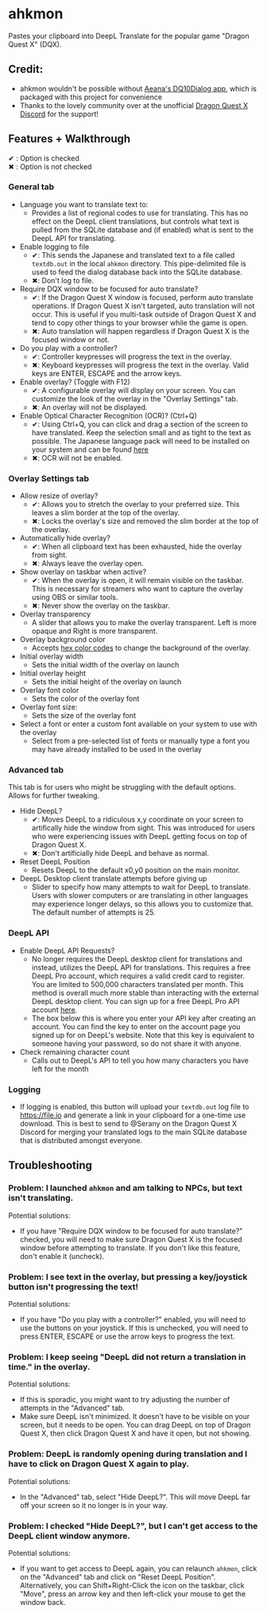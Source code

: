 # ahkmon
Pastes your clipboard into DeepL Translate for the popular game "Dragon Quest X" (DQX).

## Credit:
- ahkmon wouldn't be possible without [Aeana's DQ10Dialog app](https://www.woodus.com/forums/topic/34653-dq10-dialog-monitor/?tab=comments#comment-538328), which is packaged with this project for convenience
- Thanks to the lovely community over at the unofficial [Dragon Quest X Discord](https://discord.gg/UFaUHBxKMY) for the support!

## Features + Walkthrough

✔ : Option is checked <br>
✖ : Option is not checked

### General tab
- Language you want to translate text to:
  - Provides a list of regional codes to use for translating. This has no effect on the DeepL client translations, but controls what text is pulled from the SQLite database and (if enabled) what is sent to the DeepL API for translating.
- Enable logging to file
  - ✔: This sends the Japanese and translated text to a file called `textdb.out` in the local `ahkmon` directory. This pipe-delimited file is used to feed the dialog database back into the SQLite database.
  - ✖: Don't log to file.
- Require DQX window to be focused for auto translate?
  - ✔: If the Dragon Quest X window is focused, perform auto translate operations. If Dragon Quest X isn't targeted, auto translation will not occur. This is useful if you multi-task outside of Dragon Quest X and tend to copy other things to your browser while the game is open.
  - ✖: Auto translation will happen regardless if Dragon Quest X is the focused window or not.
- Do you play with a controller?
  - ✔: Controller keypresses will progress the text in the overlay.
  - ✖: Keyboard keypresses will progress the text in the overlay. Valid keys are ENTER, ESCAPE and the arrow keys.
- Enable overlay? (Toggle with F12)
  - ✔: A configurable overlay will display on your screen. You can customize the look of the overlay in the "Overlay Settings" tab.
  - ✖: An overlay will not be displayed.
- Enable Optical Character Recognition (OCR)? (Ctrl+Q)
  - ✔: Using Ctrl+Q, you can click and drag a section of the screen to have translated. Keep the selection small and as tight to the text as possible. The Japanese language pack will need to be installed on your system and can be found [here](https://www.microsoft.com/store/productId/9N1W692FV4S1)
  - ✖: OCR will not be enabled.

### Overlay Settings tab

- Allow resize of overlay?
  - ✔: Allows you to stretch the overlay to your preferred size. This leaves a slim border at the top of the overlay.
  - ✖: Locks the overlay's size and removed the slim border at the top of the overlay.
- Automatically hide overlay?
  - ✔: When all clipboard text has been exhausted, hide the overlay from sight.
  - ✖: Always leave the overlay open.
- Show overlay on taskbar when active?
  - ✔: When the overlay is open, it will remain visible on the taskbar. This is necessary for streamers who want to capture the overlay using OBS or similar tools.
  - ✖: Never show the overlay on the taskbar.
- Overlay transparency
  - A slider that allows you to make the overlay transparent. Left is more opaque and Right is more transparent.
- Overlay background color
  - Accepts [hex color codes](https://www.color-hex.com/) to change the background of the overlay.
- Initial overlay width
  - Sets the initial width of the overlay on launch
- Initial overlay height
  - Sets the initial height of the overlay on launch
- Overlay font color
  - Sets the color of the overlay font
- Overlay font size:
  - Sets the size of the overlay font
- Select a font or enter a custom font available on your system to use with the overlay
  - Select from a pre-selected list of fonts or manually type a font you may have already installed to be used in the overlay

### Advanced tab

This tab is for users who might be struggling with the default options. Allows for further tweaking.

- Hide DeepL?
  - ✔: Moves DeepL to a ridiculous x,y coordinate on your screen to artifically hide the window from sight. This was introduced for users who were experiencing issues with DeepL getting focus on top of Dragon Quest X.
  - ✖: Don't artificially hide DeepL and behave as normal.
 - Reset DeepL Position
   - Resets DeepL to the default x0,y0 position on the main monitor.
 - DeepL Desktop client translate attempts before giving up
   - Slider to specify how many attempts to wait for DeepL to translate. Users with slower computers or are translating in other languages may experience longer delays, so this allows you to customize that. The default number of attempts is 25.

### DeepL API

- Enable DeepL API Requests?
  - No longer requires the DeepL desktop client for translations and instead, utilizes the DeepL API for translations. This requires a free DeepL Pro account, which requires a valid credit card to register. You are limited to 500,000 characters translated per month. This method is overall much more stable than interacting with the external DeepL desktop client. You can sign up for a free DeepL Pro API account [here](https://www.deepl.com/pro#developer).
  - The box below this is where you enter your API key after creating an account. You can find the key to enter on the account page you signed up for on DeepL's website. Note that this key is equivalent to someone having your password, so do not share it with anyone.
- Check remaining character count
  - Calls out to DeepL's API to tell you how many characters you have left for the month

### Logging

- If logging is enabled, this button will upload your `textdb.out` log file to https://file.io and generate a link in your clipboard for a one-time use download. This is best to send to @Serany on the Dragon Quest X Discord for merging your translated logs to the main SQLite database that is distributed amongst everyone.

## Troubleshooting

### Problem: I launched `ahkmon` and am talking to NPCs, but text isn't translating.

Potential solutions:
- If you have "Require DQX window to be focused for auto translate?" checked, you will need to make sure Dragon Quest X is the focused window before attempting to translate. If you don't like this feature, don't enable it (uncheck).

### Problem: I see text in the overlay, but pressing a key/joystick button isn't progressing the text!
  
Potential solutions:
- If you have "Do you play with a controller?" enabled, you will need to use the buttons on your joystick. If this is unchecked, you will need to press ENTER, ESCAPE or use the arrow keys to progress the text.

### Problem: I keep seeing "DeepL did not return a translation in time." in the overlay.

Potential solutions:
- If this is sporadic, you might want to try adjusting the number of attempts in the "Advanced" tab.
- Make sure DeepL isn't minimized. It doesn't have to be visible on your screen, but it needs to be open. You can drag DeepL on top of Dragon Quest X, then click Dragon Quest X and have it open, but not showing.

### Problem: DeepL is randomly opening during translation and I have to click on Dragon Quest X again to play.

Potential solutions:
- In the "Advanced" tab, select "Hide DeepL?". This will move DeepL far off your screen so it no longer is in your way. 

### Problem: I checked "Hide DeepL?", but I can't get access to the DeepL client window anymore.

Potential solutions:
- If you want to get access to DeepL again, you can relaunch `ahkmon`, click on the "Advanced" tab and click on "Reset DeepL Position". Alternatively, you can Shift+Right-Click the icon on the taskbar, click "Move", press an arrow key and then left-click your mouse to get the window back. 
